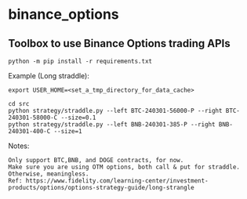 # binance_options
## Toolbox to use Binance Options trading APIs 

```
python -m pip install -r requirements.txt
```

Example (Long straddle):

```
export USER_HOME=<set_a_tmp_directory_for_data_cache>

cd src
python strategy/straddle.py --left BTC-240301-56000-P --right BTC-240301-58000-C --size=0.1
python strategy/straddle.py --left BNB-240301-385-P --right BNB-240301-400-C --size=1
```

Notes:
```
Only support BTC,BNB, and DOGE contracts, for now.
Make sure you are using OTM options, both call & put for straddle. Otherwise, meaningless.
Ref: https://www.fidelity.com/learning-center/investment-products/options/options-strategy-guide/long-strangle
```
